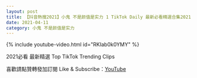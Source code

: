 ```yaml
---
layout: post
title: 【抖音熱搜2021】小鬼 不是颜值是实力 1 TikTok Daily 最新必看精選合集2021 04 11
date: 2021-04-11
category: 小鬼 不是颜值是实力
---
```


{% include youtube-video.html id="RKIab0k0YMY" %}

2021必看 最新精選 Top TikTok Trending Clips

喜歡請點贊轉發加訂閱 Like & Subscribe：[YouTube](https://www.youtube.com/channel/UCAoR7VcanIPd04uEq_GIylA/videos)

